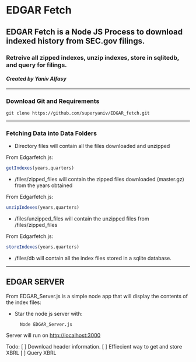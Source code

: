 # EDGAR Fetch
## EDGAR Fetch is a Node JS Process to download indexed history from SEC.gov filings.
### Retreive all zipped indexes, unzip indexes, store in sqlitedb, and query for filings.

#### *Created by Yaniv Alfasy*

---
### Download Git and Requirements

    git clone https://github.com/superyaniv/EDGAR_fetch.git

---
### Fetching Data into Data Folders
* Directory files will contain all the files downloaded and unzipped

From Edgarfetch.js:
```javascript
getIndexes(years,quarters)
```
* /files/zipped_files will contain the zipped files downloaded (master.gz) from the years obtained

From Edgarfetch.js:
```javascript
unzipIndexes(years,quarters) 
```
* /files/unzipped_files will contain the unzipped files from /files/zipped_files

From Edgarfetch.js:
```javascript 
storeIndexes(years,quarters) 
```
* /files/db will contain all the index files stored in a sqlite database.

---
## EDGAR SERVER
From EDGAR_Server.js is a simple node app that will display the contents of the index files:

* Star the node js server with:
    
        Node EDGAR_Server.js

Server will run on [http://localhost:3000](http://localhost:3000)

Todo:
[ ] Download header information. 
[ ] Effiecient way to get and store XBRL
[ ] Query XBRL
